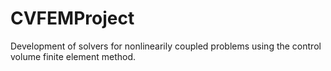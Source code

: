 # CVFEMProject
Development of solvers for nonlinearily coupled problems using the control volume finite element method.
